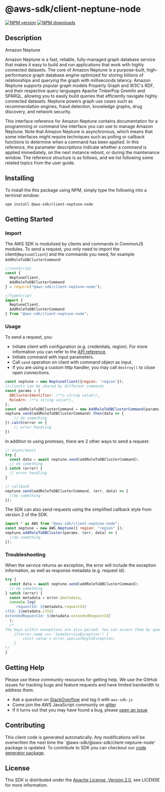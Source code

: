 # @aws-sdk/client-neptune-node

[![NPM version](https://img.shields.io/npm/v/@aws-sdk/client-neptune-node/preview.svg)](https://www.npmjs.com/package/@aws-sdk/client-neptune-node)
[![NPM downloads](https://img.shields.io/npm/dm/@aws-sdk/client-neptune-node.svg)](https://www.npmjs.com/package/@aws-sdk/client-neptune-node)

## Description

<fullname>Amazon Neptune</fullname> <p>Amazon Neptune is a fast, reliable, fully-managed graph database service that makes it easy to build and run applications that work with highly connected datasets. The core of Amazon Neptune is a purpose-built, high-performance graph database engine optimized for storing billions of relationships and querying the graph with milliseconds latency. Amazon Neptune supports popular graph models Property Graph and W3C's RDF, and their respective query languages Apache TinkerPop Gremlin and SPARQL, allowing you to easily build queries that efficiently navigate highly connected datasets. Neptune powers graph use cases such as recommendation engines, fraud detection, knowledge graphs, drug discovery, and network security.</p> <p>This interface reference for Amazon Neptune contains documentation for a programming or command line interface you can use to manage Amazon Neptune. Note that Amazon Neptune is asynchronous, which means that some interfaces might require techniques such as polling or callback functions to determine when a command has been applied. In this reference, the parameter descriptions indicate whether a command is applied immediately, on the next instance reboot, or during the maintenance window. The reference structure is as follows, and we list following some related topics from the user guide.</p>

## Installing

To install the this package using NPM, simply type the following into a terminal window:

```
npm install @aws-sdk/client-neptune-node
```

## Getting Started

### Import

The AWS SDK is modulized by clients and commands in CommonJS modules. To send a request, you only need to import the client(`NeptuneClient`) and the commands you need, for example `AddRoleToDBClusterCommand`:

```javascript
//JavaScript
const {
  NeptuneClient,
  AddRoleToDBClusterCommand
} = require("@aws-sdk/client-neptune-node");
```

```javascript
//TypeScript
import {
  NeptuneClient,
  AddRoleToDBClusterCommand
} from "@aws-sdk/client-neptune-node";
```

### Usage

To send a request, you:

- Initiate client with configuration (e.g. credentials, region). For more information you can refer to the [API reference][].
- Initiate command with input parameters.
- Call `send` operation on client with command object as input.
- If you are using a custom http handler, you may call `destroy()` to close open connections.

```javascript
const neptune = new NeptuneClient({region: 'region'});
//clients can be shared by different commands
const params = {
  DBClusterIdentifier: /**a string value*/,
  RoleArn: /**a string value*/,
};
const addRoleToDBClusterCommand = new AddRoleToDBClusterCommand(params);
neptune.send(addRoleToDBClusterCommand).then(data => {
    // do something
}).catch(error => {
    // error handling
})
```

In addition to using promises, there are 2 other ways to send a request:

```javascript
// async/await
try {
  const data = await neptune.send(addRoleToDBClusterCommand);
  // do something
} catch (error) {
  // error handling
}
```

```javascript
// callback
neptune.send(addRoleToDBClusterCommand, (err, data) => {
  //do something
});
```

The SDK can also send requests using the simplified callback style from version 2 of the SDK.

```javascript
import * as AWS from "@aws-sdk/client-neptune-node";
const neptune = new AWS.Neptune({ region: "region" });
neptune.addRoleToDBCluster(params, (err, data) => {
  //do something
});
```

### Troubleshooting

When the service returns an exception, the error will include the exception information, as well as response metadata (e.g. request id).

```javascript
try {
  const data = await neptune.send(addRoleToDBClusterCommand);
  // do something
} catch (error) {
  const metadata = error.$metadata;
  console.log(
    `requestId: ${metadata.requestId}
cfId: ${metadata.cfId}
extendedRequestId: ${metadata.extendedRequestId}`
  );
  /*
The keys within exceptions are also parsed. You can access them by specifying exception names:
    if(error.name === 'SomeServiceException') {
        const value = error.specialKeyInException;
    }
*/
}
```

## Getting Help

Please use these community resources for getting help. We use the GitHub issues for tracking bugs and feature requests and have limited bandwidth to address them.

- Ask a question on [StackOverflow](https://stackoverflow.com/questions/tagged/aws-sdk-js) and tag it with `aws-sdk-js`
- Come join the AWS JavaScript community on [gitter](https://gitter.im/aws/aws-sdk-js-v3)
- If it turns out that you may have found a bug, please [open an issue](https://github.com/aws/aws-sdk-js-v3/issues)

## Contributing

This client code is generated automatically. Any modifications will be overwritten the next time the `@aws-sdk/@aws-sdk/client-neptune-node' package is updated. To contribute to SDK you can checkout our [code generator package][].

## License

This SDK is distributed under the
[Apache License, Version 2.0](http://www.apache.org/licenses/LICENSE-2.0),
see LICENSE for more information.

[code generator package]: https://github.com/aws/aws-sdk-js-v3/tree/master/packages/service-types-generator
[api reference]: https://docs.aws.amazon.com/AWSJavaScriptSDK/latest/
